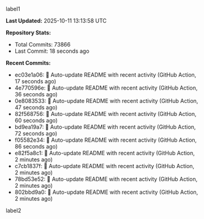 
label1 
<!-- ACTIVITY_START -->
**Last Updated:** 2025-10-11 13:13:58 UTC

**Repository Stats:**
- Total Commits: 73866
- Last Commit: 18 seconds ago

**Recent Commits:**
- ec03e1a06: 🤖 Auto-update README with recent activity (GitHub Action, 17 seconds ago)
- 4e770596e: 🤖 Auto-update README with recent activity (GitHub Action, 36 seconds ago)
- 0e8083533: 🤖 Auto-update README with recent activity (GitHub Action, 47 seconds ago)
- 82f568756: 🤖 Auto-update README with recent activity (GitHub Action, 60 seconds ago)
- bd9ea19a7: 🤖 Auto-update README with recent activity (GitHub Action, 72 seconds ago)
- f05582e34: 🤖 Auto-update README with recent activity (GitHub Action, 86 seconds ago)
- e82f5a8c1: 🤖 Auto-update README with recent activity (GitHub Action, 2 minutes ago)
- c7cb1837f: 🤖 Auto-update README with recent activity (GitHub Action, 2 minutes ago)
- 78bd53e52: 🤖 Auto-update README with recent activity (GitHub Action, 2 minutes ago)
- 802bbd9a0: 🤖 Auto-update README with recent activity (GitHub Action, 2 minutes ago)
<!-- ACTIVITY_END -->

label2
